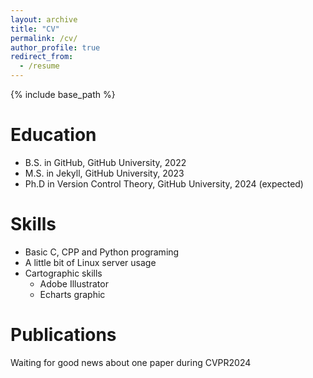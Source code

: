 ```yaml
---
layout: archive
title: "CV"
permalink: /cv/
author_profile: true
redirect_from:
  - /resume
---
```


{% include base_path %}

Education
======
* B.S. in GitHub, GitHub University, 2022
* M.S. in Jekyll, GitHub University, 2023
* Ph.D in Version Control Theory, GitHub University, 2024 (expected)
  
Skills
======
* Basic C, CPP and Python programing
* A little bit of Linux server usage
* Cartographic skills
  * Adobe Illustrator
  * Echarts graphic

Publications
======
Waiting for good news about one paper during CVPR2024
